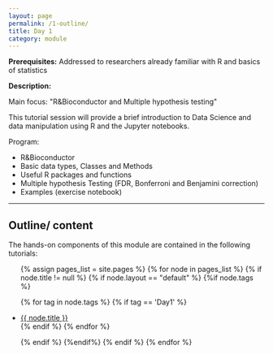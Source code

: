 ```yaml
---
layout: page
permalink: /1-outline/
title: Day 1
category: module
---
```


**Prerequisites:** Addressed to researchers already familiar with R  and basics of statistics


**Description:**

Main focus: "R&Bioconductor and Multiple hypothesis testing"

This tutorial session will provide a brief introduction to Data Science and data manipulation using R and the Jupyter notebooks.

Program:


- R&Bioconductor
- Basic data types, Classes and Methods
- Useful R packages and functions
- Multiple hypothesis Testing (FDR, Bonferroni and Benjamini correction)
- Examples (exercise notebook)

---

## Outline/ content


The hands-on components of this module are contained in the following tutorials:

<ul >
{% assign pages_list = site.pages %}
{% for node in pages_list %}
{% if node.title != null %}
{% if node.layout == "default" %}
{%if node.tags %}

{% for tag in node.tags %}
{% if tag == 'Day1' %}
<!-- Note you need to prepend the site.baseurl always-->
<li><a href="{{site.baseurl}}{{ node.url }}">{{ node.title }}</a>
</li>
{% endif %}
{% endfor %}

{% endif %}
{%endif%}
{% endif %}
{% endfor %}
</ul>


<a href="{{site.url}}{{site.baseurl}}/index.html" class="float" download>
<i class="fa fa-home my-float"></i>
</a>
